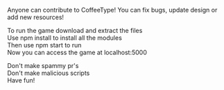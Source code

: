 Anyone can contribute to CoffeeType! 
You can fix bugs, update design or add new resources!  
  
  
To run the game download and extract the files  
Use npm install to install all the modules  
Then use npm start to run  
Now you can access the game at localhost:5000  
  
Don't make spammy pr's  
Don't make malicious scripts  
Have fun!  

